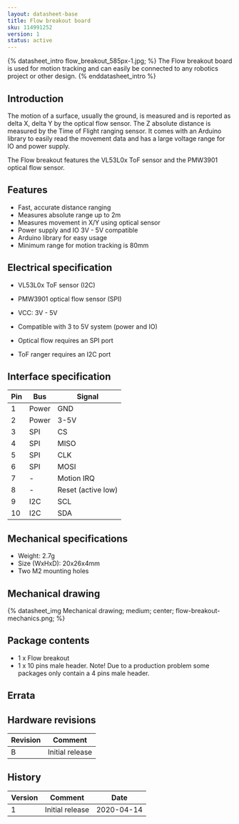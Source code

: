 ```yaml
---
layout: datasheet-base
title: Flow breakout board
sku: 114991252
version: 1
status: active
---
```


{% datasheet_intro flow_breakout_585px-1.jpg; %}
The Flow breakout board is used for motion tracking and can easily be connected to any robotics
project or other design.
{% enddatasheet_intro %}

## Introduction

The motion of a surface, usually the ground, is measured and is reported as delta X, delta Y by
the optical flow sensor. The Z absolute distance is measured by the Time of Flight ranging sensor.
It comes with an Arduino library to easily read the movement data and has a large voltage range
for IO and power supply.

The Flow breakout features the VL53L0x ToF sensor and the PMW3901 optical flow sensor.

## Features

* Fast, accurate distance ranging
* Measures absolute range up to 2m
* Measures movement in X/Y using optical sensor
* Power supply and IO 3V - 5V compatible
* Arduino library for easy usage
* Minimum range for motion tracking is 80mm

## Electrical specification

* VL53L0x ToF sensor (I2C)
* PMW3901 optical flow sensor (SPI)
* VCC: 3V - 5V

* Compatible with 3 to 5V system (power and IO)
* Optical flow requires an SPI port
* ToF ranger requires an I2C port

## Interface specification

| Pin | Bus | Signal |
| --- | --- | ------ |
| 1 | Power | GND |
| 2 | Power | 3-5V |
| 3 | SPI | CS |
| 4 | SPI | MISO |
| 5 | SPI | CLK |
| 6 | SPI | MOSI |
| 7 | - | Motion IRQ |
| 8 | - | Reset (active low) |
| 9 | I2C | SCL |
| 10 | I2C | SDA |

## Mechanical specifications

* Weight: 2.7g
* Size (WxHxD): 20x26x4mm
* Two M2 mounting holes

## Mechanical drawing

{% datasheet_img Mechanical drawing; medium; center; flow-breakout-mechanics.png; %}

## Package contents

* 1 x Flow breakout
* 1 x 10 pins male header. Note! Due to a production problem some packages only contain a 4 pins male header.

## Errata

## Hardware revisions

| Revision | Comment |
| ------- | ------- |
| B | Initial release |

## History

| Version | Comment | Date |
| ------- | ------- | ---- |
| 1 | Initial release | 2020-04-14 |
